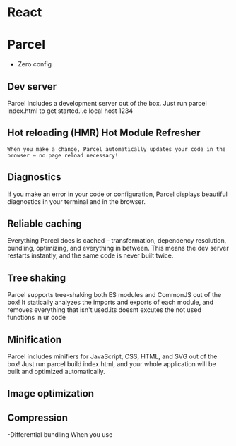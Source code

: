 # React

# Parcel
 - Zero config

 ## Dev server 
  Parcel includes a development server out of the box. Just run parcel index.html to get started.i.e local host 1234

## Hot reloading  (HMR) Hot Module Refresher
    When you make a change, Parcel automatically updates your code in the browser – no page reload necessary!

 ## Diagnostics
  If you make an error in your code or configuration, Parcel displays beautiful diagnostics in your terminal and in the browser.

 ## Reliable caching
  Everything Parcel does is cached – transformation, dependency resolution, bundling, optimizing, and everything in between. This means the dev server restarts instantly, and the same code is never built twice.

 ## Tree shaking
 Parcel supports tree-shaking both ES modules and CommonJS out of the box! It statically analyzes the imports and exports of each module, and removes everything that isn't used.its doesnt excutes the not used functions in ur code

 ## Minification 
 Parcel includes minifiers for JavaScript, CSS, HTML, and SVG out of the box! Just run parcel build index.html, and your whole application will be built and optimized automatically.

 ## Image optimization
 ## Compression

 -Differential bundling
 When you use <script type="module">, Parcel automatically generates a nomodule fallback for old browsers as well, depending on your browser targets.

 -Code splitting
 -Content hashing

